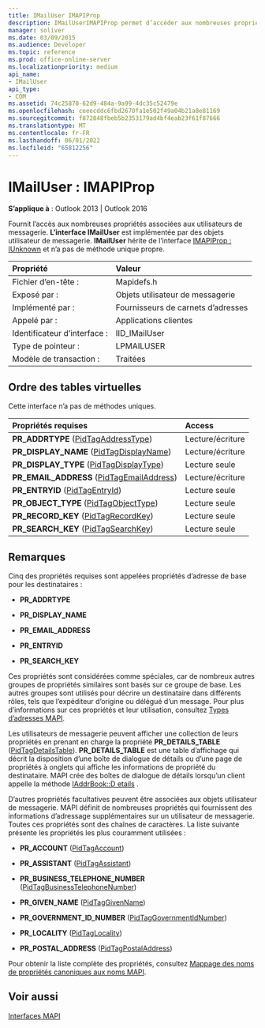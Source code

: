 ```yaml
---
title: IMailUser IMAPIProp
description: IMailUserIMAPIProp permet d’accéder aux nombreuses propriétés associées aux utilisateurs de messagerie. L’interface est implémentée par des objets utilisateur de messagerie.
manager: soliver
ms.date: 03/09/2015
ms.audience: Developer
ms.topic: reference
ms.prod: office-online-server
ms.localizationpriority: medium
api_name:
- IMailUser
api_type:
- COM
ms.assetid: 74c25870-62d9-484a-9a99-4dc35c52479e
ms.openlocfilehash: ceeecddc6fbd2670fa1e502f49a04b21a8e81169
ms.sourcegitcommit: f872848fbeb5b2353179ad4bf4eab23f61f87666
ms.translationtype: MT
ms.contentlocale: fr-FR
ms.lasthandoff: 06/01/2022
ms.locfileid: "65812256"
---
```

# <a name="imailuser--imapiprop"></a>IMailUser : IMAPIProp

  
  
**S’applique à** : Outlook 2013 | Outlook 2016 
  
Fournit l’accès aux nombreuses propriétés associées aux utilisateurs de messagerie. **L’interface IMailUser** est implémentée par des objets utilisateur de messagerie. **IMailUser** hérite de l’interface [IMAPIProp : IUnknown](imapipropiunknown.md) et n’a pas de méthode unique propre. 
  
|Propriété|Valeur|
|:-----|:-----|
|Fichier d’en-tête :  <br/> |Mapidefs.h  <br/> |
|Exposé par :  <br/> |Objets utilisateur de messagerie  <br/> |
|Implémenté par :  <br/> |Fournisseurs de carnets d’adresses  <br/> |
|Appelé par :  <br/> |Applications clientes  <br/> |
|Identificateur d’interface :  <br/> |IID_IMailUser  <br/> |
|Type de pointeur :  <br/> |LPMAILUSER  <br/> |
|Modèle de transaction :  <br/> |Traitées  <br/> |
   
## <a name="vtable-order"></a>Ordre des tables virtuelles

Cette interface n’a pas de méthodes uniques.
  
|**Propriétés requises**|**Access**|
|:-----|:-----|
|**PR_ADDRTYPE** ([PidTagAddressType](pidtagaddresstype-canonical-property.md))  <br/> |Lecture/écriture  <br/> |
|**PR_DISPLAY_NAME** ([PidTagDisplayName](pidtagdisplayname-canonical-property.md))  <br/> |Lecture/écriture  <br/> |
|**PR_DISPLAY_TYPE** ([PidTagDisplayType](pidtagdisplaytype-canonical-property.md))  <br/> |Lecture seule  <br/> |
|**PR_EMAIL_ADDRESS** ([PidTagEmailAddress](pidtagemailaddress-canonical-property.md))  <br/> |Lecture/écriture  <br/> |
|**PR_ENTRYID** ([PidTagEntryId](pidtagentryid-canonical-property.md))  <br/> |Lecture seule  <br/> |
|**PR_OBJECT_TYPE** ([PidTagObjectType](pidtagobjecttype-canonical-property.md))  <br/> |Lecture seule  <br/> |
|**PR_RECORD_KEY** ([PidTagRecordKey](pidtagrecordkey-canonical-property.md))  <br/> |Lecture seule  <br/> |
|**PR_SEARCH_KEY** ([PidTagSearchKey](pidtagsearchkey-canonical-property.md))  <br/> |Lecture seule  <br/> |
   
## <a name="remarks"></a>Remarques

Cinq des propriétés requises sont appelées propriétés d’adresse de base pour les destinataires :
  
- **PR_ADDRTYPE**
    
- **PR_DISPLAY_NAME**
    
- **PR_EMAIL_ADDRESS**
    
- **PR_ENTRYID**
    
- **PR_SEARCH_KEY**
    
Ces propriétés sont considérées comme spéciales, car de nombreux autres groupes de propriétés similaires sont basés sur ce groupe de base. Les autres groupes sont utilisés pour décrire un destinataire dans différents rôles, tels que l’expéditeur d’origine ou délégué d’un message. Pour plus d’informations sur ces propriétés et leur utilisation, consultez [Types d’adresses MAPI](mapi-address-types.md).
  
Les utilisateurs de messagerie peuvent afficher une collection de leurs propriétés en prenant en charge la propriété **PR_DETAILS_TABLE** ([PidTagDetailsTable](pidtagdetailstable-canonical-property.md)). **PR_DETAILS_TABLE** est une table d’affichage qui décrit la disposition d’une boîte de dialogue de détails ou d’une page de propriétés à onglets qui affiche les informations de propriété du destinataire. MAPI crée des boîtes de dialogue de détails lorsqu’un client appelle la méthode [IAddrBook::D etails](iaddrbook-details.md) . 
  
D’autres propriétés facultatives peuvent être associées aux objets utilisateur de messagerie. MAPI définit de nombreuses propriétés qui fournissent des informations d’adressage supplémentaires sur un utilisateur de messagerie. Toutes ces propriétés sont des chaînes de caractères. La liste suivante présente les propriétés les plus couramment utilisées :
  
- **PR_ACCOUNT** ([PidTagAccount](pidtagaccount-canonical-property.md)) 
    
- **PR_ASSISTANT** ([PidTagAssistant](pidtagassistant-canonical-property.md)) 
    
- **PR_BUSINESS_TELEPHONE_NUMBER** ([PidTagBusinessTelephoneNumber](pidtagbusinesstelephonenumber-canonical-property.md)) 
    
- **PR_GIVEN_NAME** ([PidTagGivenName](pidtaggivenname-canonical-property.md)) 
    
- **PR_GOVERNMENT_ID_NUMBER** ([PidTagGovernmentIdNumber](pidtaggovernmentidnumber-canonical-property.md)) 
    
- **PR_LOCALITY** ([PidTagLocality](pidtaglocality-canonical-property.md)) 
    
- **PR_POSTAL_ADDRESS** ([PidTagPostalAddress](pidtagpostaladdress-canonical-property.md)) 
    
Pour obtenir la liste complète des propriétés, consultez [Mappage des noms de propriétés canoniques aux noms MAPI](mapping-canonical-property-names-to-mapi-names.md).
  
## <a name="see-also"></a>Voir aussi



[Interfaces MAPI](mapi-interfaces.md)

